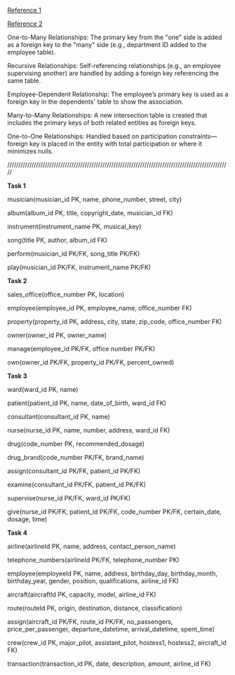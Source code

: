 [Reference 1](https://maharatech.gov.eg/mod/hvp/view.php?id=7149&forceview=1)

[Reference 2](https://www.opentextbooks.org.hk/ditatopic/25280)



One-to-Many Relationships: The primary key from the "one" side is added as a foreign key to the "many" side (e.g., department ID added to the employee table).



Recursive Relationships: Self-referencing relationships (e.g., an employee supervising another) are handled by adding a foreign key referencing the same table.



Employee-Dependent Relationship: The employee’s primary key is used as a foreign key in the dependents' table to show the association.



Many-to-Many Relationships: A new intersection table is created that includes the primary keys of both related entities as foreign keys.



One-to-One Relationships: Handled based on participation constraints—foreign key is placed in the entity with total participation or where it minimizes nulls.



/////////////////////////////////////////////////////////////////////////////////////////////////////



**Task 1**



musician(musician\_id PK, name, phone\_number, street, city)  

album(album\_id PK, title, copyright\_date, musician\_id FK)  

instrument(instrument\_name PK, musical\_key)  

song(title PK, author, album\_id FK)  

perform(musician\_id PK/FK, song\_title PK/FK)  

play(musician\_id PK/FK, instrument\_name PK/FK)







**Task 2**



sales\_office(office\_number PK, location)  

employee(employee\_id PK, employee\_name, office\_number FK)  

property(property\_id PK, address, city, state, zip\_code, office\_number FK)  

owner(owner\_id PK, owner\_name)  

manage(employee\_id PK/FK, office number PK/FK)  

own(owner\_id PK/FK, property\_id PK/FK, percent\_owned)







**Task 3**

ward(ward\_id PK, name)

patient(patient\_id PK, name, date\_of\_birth, ward\_id FK)  

consultant(consultant\_id PK, name)  

nurse(nurse\_id PK, name, number, address, ward\_id FK)  

drug(code\_number PK, recommended\_dosage)  

drug\_brand(code\_number PK/FK, brand\_name)  

assign(consultant\_id PK/FK, patient\_id PK/FK)  

examine(consultant\_id PK/FK, patient\_id PK/FK)  

supervise(nurse\_id PK/FK, ward\_id PK/FK)  

give(nurse\_id PK/FK, patient\_id PK/FK, code\_number PK/FK, certain\_date, dosage, time)





**Task 4**

airline(airlineId PK, name, address, contact\_person\_name)

telephone\_numbers(airlineId PK/FK, telephone\_number PK)

employee(employeeId PK, name, address, birthday\_day, birthday\_month, birthday\_year, gender, position, qualifications, airline\_id FK)  

aircraft(aircraftId PK, capacity, model, airline\_id FK)  

route(routeId PK, origin, destination, distance, classification)  

assign(aircraft\_id PK/FK, route\_id PK/FK, no\_passengers, price\_per\_passenger, departure\_datetime, arrival\_datetime, spent\_time)  

crew(crew\_id PK, major\_pilot, assistant\_pilot, hostess1, hostess2, aircraft\_id FK)  

transaction(transaction\_id PK, date, description, amount, airline\_id FK)





